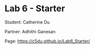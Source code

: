 # Lab 6 - Starter

Student: Catherine Du

Partner: Adhithi Ganesan

Page: https://c5du.github.io/Lab6_Starter/
